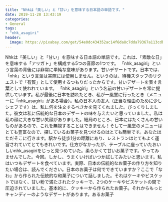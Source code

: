 ```yaml
---
title: "Nhkは「美しい」と「甘い」を意味する日本語の単語です。"
date: 2019-11-28 13:43:19
categories:
- General
tags:
- "nhk_asagiri"
header:
  image: https://pixabay.com/get/54e0dc434352ac14f6da8c7dda79367a113cdbe25b526c4870287fdd9648cc5fb1_1280.jpg
---
```


Nhkは「美しい」と「甘い」を意味する日本語の単語です。これは、「素敵な日」を意味する「アリガト」を構成する5つの音節の1つです。 「nhk_asagiri」という言葉の背後には非常に単純な意味があります。甘いデザートです。日本では、「nhk」という言葉は実際には使用しません。というのは、待機スタッフのリクエストで「有賀」として使用するつもりだったからです。甘いデザートを表す言葉として使われています。 「nhk_asagiri」という名前の甘いデザートを常に提供しています。私が最後に日本を訪れたとき、私が一風堂に行ったとき（メニューに「nhk_asagiri」がある場合）。私の日本人の友人（正当な理由のために少しシェフです）は、私に何を注文するべきかを見てくれました。びっくりしました。彼女は私に伝統的な日本のデザートの味を与えたいと思っていました。私は私の顔に大きな甘い笑顔がありました。結局のところ、日本にはたくさんの甘いものがあるので、これを無視することはできません！そして一風堂のメニューはとても豊富なので、探しているお菓子を見つけるのはとても簡単です。あなたはただそこに行きます。駅から徒歩1分の距離にあり、レストランはとてもよく運営されていてとてもきれいです。仕方がなかったが、テーブルに座っていたおいしいnhk_asagiriをじっと見つめていた。柔らかくて甘いお菓子です。やってみませんでした。今回。しかし、うまくいけばいつか試してみたいと思います。私はいつもデザートを食べています。実際、日本の伝統的なお菓子の作り方を知りたい場合は、読んでください。日本のお菓子は何でできていますか？ここで「なわ」から作られた伝統的な和菓子について話しました。それはケーキやビスケットではなく、甘い粉で満たされたクッキーで、2つのケーキやビスケットの間で圧迫されていました。基本的に、クッキーから作られたお菓子。それからもっとキャンディーのようなデザートがあります。あるお菓子
